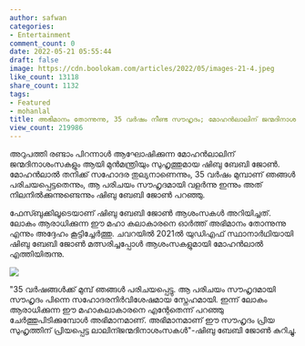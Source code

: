 ```yaml
---
author: safwan
categories:
- Entertainment
comment_count: 0
date: 2022-05-21 05:55:44
draft: false
image: https://cdn.boolokam.com/articles/2022/05/images-21-4.jpeg
like_count: 13118
share_count: 1132
tags:
- Featured
- mohanlal
title: അഭിമാനം തോന്നുന്നു, 35 വർഷം നീണ്ട സൗഹൃദം; മോഹൻലാലിന് ജന്മദിനാശംസകളുമായി ഷിബുബേബിജോൺ.
view_count: 219986
---
```


അറുപത്തി രണ്ടാം പിറന്നാൾ ആഘോഷിക്കുന്ന മോഹൻലാലിന് ജന്മദിനാശംസകളും ആയി മുൻമന്ത്രിയും സുഹൃത്തുമായ ഷിബു ബേബി ജോൺ. മോഹൻലാൽ തനിക്ക് സഹോദര തുല്യനാണെന്നും, 35 വർഷം മുമ്പാണ് ഞങ്ങൾ പരിചയപ്പെട്ടതെന്നും, ആ പരിചയം സൗഹൃദമായി വളർന്നു ഇന്നും അത് നിലനിൽക്കുന്നുണ്ടെന്നും ഷിബു ബേബി ജോൺ പറഞ്ഞു.

  
  
ഫേസ്ബുക്കിലൂടെയാണ് ഷിബു ബേബി ജോൺ ആശംസകൾ അറിയിച്ചത്. ലോകം ആരാധിക്കുന്ന ഈ മഹാ കലാകാരനെ ഓർത്ത് അഭിമാനം തോന്നുന്നു എന്നും അദ്ദേഹം കൂട്ടിച്ചേർത്തു. ചവറയിൽ 2021ൽ യുഡിഎഫ് സ്ഥാനാർഥിയായി ഷിബു ബേബി ജോൺ മത്സരിച്ചപ്പോൾ ആശംസകളുമായി മോഹൻലാൽ എത്തിയിരുന്നു.

![](https://cdn.boolokam.com/articles/2022/05/images-21-4.jpeg)

  
  
"35 വർഷങ്ങൾക്ക് മുമ്പ് ഞങ്ങൾ പരിചയപ്പെട്ടു. ആ പരിചയം സൗഹൃദമായി സൗഹൃദം പിന്നെ സഹോദരനിർവിശേഷമായ സ്നേഹമായി. ഇന്ന് ലോകം ആരാധിക്കുന്ന ഈ മഹാകലാകാരനെ എന്റേതെന്ന് പറഞ്ഞു ചേർത്തുപിടിക്കുമ്പോൾ അഭിമാനമാണ്. അഭിമാനമാണ് ഈ സൗഹൃദം പ്രിയ സുഹൃത്തിന് പ്രിയപ്പെട്ട ലാലിന്ജന്മദിനാശംസകൾ"-ഷിബു ബേബി ജോൺ കുറിച്ചു.